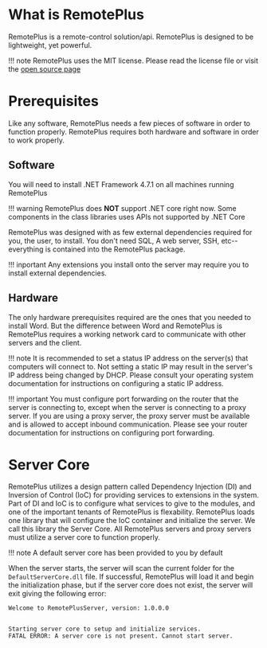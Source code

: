 # What is RemotePlus
RemotePlus is a remote-control solution/api. RemotePlus is designed to be lightweight, yet powerful.

!!! note
    RemotePlus uses the MIT license. Please read the license file or visit the [open source page](https://opensource.org/licenses/MIT)
# Prerequisites
Like any software, RemotePlus needs a few pieces of software in order to function properly. RemotePlus requires both hardware and software in order to work properly.
## Software
You will need to install .NET Framework 4.7.1 on all machines running RemotePlus

!!! warning
    RemotePlus does **NOT** support .NET core right now. Some components in the class libraries uses APIs not supported by .NET Core

RemotePlus was designed with as few external dependencies required for you, the user, to install. You don't need SQL, A web server, SSH, etc--everything is contained into the RemotePlus package.

!!! inportant
    Any extensions you install onto the server may require you to install external dependencies.

## Hardware
The only hardware prerequisites required are the ones that you needed to install Word.
But the difference between Word and RemotePlus is RemotePlus requires a working network card to communicate with other servers and the client.

!!! note
    It is recommended to set a status IP address on the server(s) that computers will connect to. Not setting a static IP may result in the server's IP address being changed by DHCP.
	Please consult your operating system documentation for instructions on configuring a static IP address.

!!! important
    You must configure port forwarding on the router that the server is connecting to, except when the server is connecting to a proxy server. If you are using a proxy server, the proxy server must be
	available and is allowed to accept inbound communication. Please see your router documentation for instructions on configuring port forwarding.
# Server Core
RemotePlus utilizes a design pattern called Dependency Injection (DI) and Inversion of Control (IoC) for providing services to extensions in the system.
Part of DI and IoC is to configure what services to give to the modules, and one of the important tenants of RemotePlus is flexability. RemotePlus loads one library that will configure the IoC container
and initialize the server. We call this library the Server Core.
All RemotePlus servers and proxy servers must utilize a server core to function properly.

!!! note
    A default server core has been provided to you by default

When the server starts, the server will scan the current folder for the `DefaultServerCore.dll` file. If successful, RemotePlus will load it and begin the initialization phase, but
if the server core does not exist, the server will exit giving the following error:
```
Welcome to RemotePlusServer, version: 1.0.0.0


Starting server core to setup and initialize services.
FATAL ERROR: A server core is not present. Cannot start server.
```